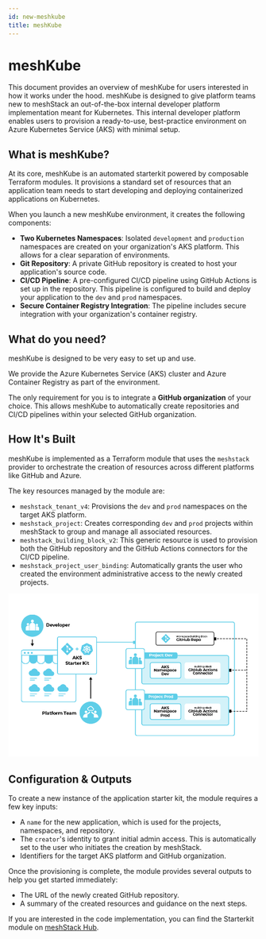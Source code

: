 ```yaml
---
id: new-meshkube
title: meshKube
---
```


# meshKube

This document provides an overview of meshKube for users interested in how it works under the hood.
meshKube is designed to give platform teams new to meshStack an out-of-the-box internal developer platform implementation meant for Kubernetes.
This internal developer platform enables users to provision a ready-to-use, best-practice environment on Azure Kubernetes Service (AKS) with minimal setup.

## What is meshKube?

At its core, meshKube is an automated starterkit powered by composable Terraform modules.
It provisions a standard set of resources that an application team needs to start
developing and deploying containerized applications on Kubernetes.

When you launch a new meshKube environment, it creates the following components:

* **Two Kubernetes Namespaces**: Isolated `development` and `production` namespaces are created on your organization's AKS platform. This allows for a clear separation of environments.
* **Git Repository**: A private GitHub repository is created to host your application's source code.
* **CI/CD Pipeline**: A pre-configured CI/CD pipeline using GitHub Actions is set up in the repository. This pipeline is configured to build and deploy your application to the `dev` and `prod` namespaces.
* **Secure Container Registry Integration**: The pipeline includes secure integration with your organization's container registry.

## What do you need?

meshKube is designed to be very easy to set up and use.

We provide the Azure Kubernetes Service (AKS) cluster and Azure Container Registry as part of the environment.

The only requirement for you is to integrate a **GitHub organization** of your choice.
This allows meshKube to automatically create repositories and CI/CD pipelines within
your selected GitHub organization.

## How It's Built

meshKube is implemented as a Terraform module that uses the `meshstack` provider to orchestrate the creation of
resources across different platforms like GitHub and Azure.

The key resources managed by the module are:

* `meshstack_tenant_v4`: Provisions the `dev` and `prod` namespaces on the target AKS platform.
* `meshstack_project`: Creates corresponding `dev` and `prod` projects within meshStack to group and manage all associated resources.
* `meshstack_building_block_v2`: This generic resource is used to provision both the GitHub repository and the GitHub Actions connectors for the CI/CD pipeline.
* `meshstack_project_user_binding`: Automatically grants the user who created the environment administrative access to the newly created projects.

![meshKube](assets/meshkube.png)

## Configuration & Outputs

To create a new instance of the application starter kit, the module requires a few key inputs:

* A `name` for the new application, which is used for the projects, namespaces, and repository.
* The `creator`'s identity to grant initial admin access. This is automatically set to the user who initiates the creation by meshStack.
* Identifiers for the target AKS platform and GitHub organization.

Once the provisioning is complete, the module provides several outputs to help you get started immediately:

* The URL of the newly created GitHub repository.
* A summary of the created resources and guidance on the next steps.

If you are interested in the code implementation, you can find the Starterkit module on [meshStack Hub](https://hub.meshcloud.io/platforms/aks/definitions/aks-starterkit).
